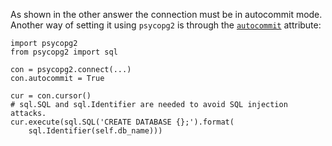 As shown in the other answer the connection must be in autocommit mode. Another way of setting it using `psycopg2` is through the [`autocommit`][1] attribute:

    import psycopg2
    from psycopg2 import sql

    con = psycopg2.connect(...)
    con.autocommit = True

    cur = con.cursor()
    # sql.SQL and sql.Identifier are needed to avoid SQL injection attacks.
    cur.execute(sql.SQL('CREATE DATABASE {};').format(
        sql.Identifier(self.db_name)))


  [1]: http://initd.org/psycopg/docs/connection.html#connection.autocommit
